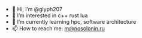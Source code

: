 - 👋 Hi, I’m @glyph207
- 👀 I’m interested in c++ rust lua
- 🌱 I’m currently learning hpc, software architecture
- 📫 How to reach me: m@nosolonin.ru

<!---
glyph207/glyph207 is a ✨ special ✨ repository because its `README.md` (this file) appears on your GitHub profile.
You can click the Preview link to take a look at your changes.
--->
